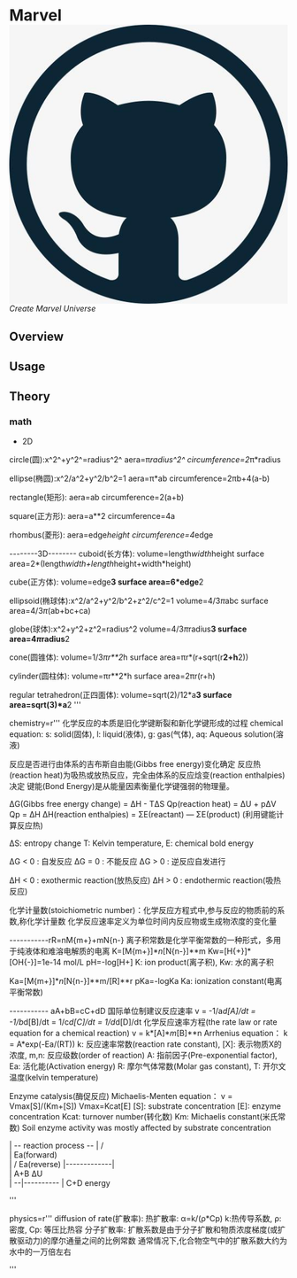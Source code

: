 # Marvel <img src="man/logo.jpg" align="right" />
*Create Marvel Universe*


## Overview

## Usage

## Theory
### math
- 2D

circle(圆):x^2^+y^2^=radius^2^
aera=π*radius^2^
circumference=2*π*radius

ellipse(椭圆):x^2/a^2+y^2/b^2=1
aera=π*ab
circumference=2πb+4(a-b)

rectangle(矩形):
aera=ab
circumference=2(a+b)

square(正方形):
aera=a**2
circumference=4a

rhombus(菱形):
aera=edge*height
circumference=4*edge

--------3D--------
cuboid(长方体):
volume=length*width*height
surface area=2*(length*width+length*height+width*height)

cube(正方体):
volume=edge**3
surface area=6*edge**2

ellipsoid(椭球体):x^2/a^2+y^2/b^2+z^2/c^2=1
volume=4/3*π*abc
surface area=4/3*π*(ab+bc+ca)

globe(球体):x^2+y^2+z^2=radius^2
volume=4/3*π*radius**3
surface area=4*π*radius**2

cone(圆锥体):
volume=1/3*πr**2*h
surface area=πr*(r+sqrt(r**2+h**2))

cylinder(圆柱体):
volume=πr**2*h
surface area=2πr(r+h)

regular tetrahedron(正四面体):
volume=sqrt(2)/12*a**3
surface area=sqrt(3)*a**2
'''

chemistry=r'''
化学反应的本质是旧化学键断裂和新化学键形成的过程
chemical equation:
s: solid(固体), l: liquid(液体), g: gas(气体), aq: Aqueous solution(溶液)

反应是否进行由体系的吉布斯自由能(Gibbs free energy)变化确定
反应热(reaction heat)为吸热或放热反应，完全由体系的反应焓变(reaction enthalpies)决定
键能(Bond Energy)是从能量因素衡量化学键强弱的物理量。

ΔG(Gibbs free energy change) = ΔH - TΔS
Qp(reaction heat) = ΔU + pΔV
Qp = ΔH
ΔH(reaction enthalpies) = ΣΕ(reactant) — ΣΕ(product) (利用键能计算反应热)

ΔS: entropy change
T: Kelvin temperature, E: chemical bold energy

ΔG < 0 : 自发反应
ΔG = 0 : 不能反应
ΔG > 0 : 逆反应自发进行

ΔH < 0 : exothermic reaction(放热反应)
ΔH > 0 : endothermic reaction(吸热反应)

化学计量数(stoichiometric number)：化学反应方程式中,参与反应的物质前的系数,称化学计量数
化学反应速率定义为单位时间内反应物或生成物浓度的变化量

-----------rR=nM{m+}+mN{n-}
离子积常数是化学平衡常数的一种形式，多用于纯液体和难溶电解质的电离
K=[M{m+}]**n*[N{n-}]**m
Kw=[H{+}]*[OH{-}]=1e-14 mol/L
pH=-log[H+]
K: ion product(离子积), Kw: 水的离子积

Ka=[M{m+}]**n*[N{n-}]**m/[R]**r
pKa=-logKa
Ka: ionization constant(电离平衡常数)

----------- aA+bB=cC+dD
国际单位制建议反应速率
v = -1/a*d[A]/dt = -1/b*d[B]/dt = 1/c*d[C]/dt = 1/d*d[D]/dt
化学反应速率方程(the rate law or rate equation for a chemical reaction)
v = k*[A]**m*[B]**n
Arrhenius equation： k = A*exp(-Ea/(RT))
k: 反应速率常数(reaction rate constant), [X]: 表示物质X的浓度, m,n: 反应级数(order of reaction)
A: 指前因子(Pre-exponential factor), Ea: 活化能(Activation energy)
R: 摩尔气体常数(Molar gas constant), T: 开尔文温度(kelvin temperature)

Enzyme catalysis(酶促反应)
Michaelis-Menten equation：
v = Vmax[S]/(Km+[S])
Vmax=Kcat[E]
[S]: substrate concentration
[E]: enzyme concentration
Kcat: turnover number(转化数)
Km: Michaelis constant(米氏常数)
Soil enzyme activity was mostly affected by substrate concentration

|   -- reaction process --
|      /          \
|  Ea(forward)     \
|    /           Ea(reverse)
|-------------|      \
| A+B        ΔU       \
|           --|----------
|                    C+D
energy

'''

physics=r'''
diffusion of rate(扩散率):
热扩散率: α=k/(ρ*Cp)
k:热传导系数, ρ:密度, Cp: 等压比热容
分子扩散率:
扩散系数是由于分子扩散和物质浓度梯度(或扩散驱动力)的摩尔通量之间的比例常数
通常情况下,化合物空气中的扩散系数大约为水中的一万倍左右

'''

